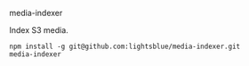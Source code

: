 media-indexer

Index S3 media.

```
npm install -g git@github.com:lightsblue/media-indexer.git
media-indexer

```
